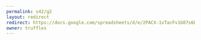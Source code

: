 ```yaml
---
permalink: s42/g2
layout: redirect
redirect: https://docs.google.com/spreadsheets/d/e/2PACX-1vTacFv1G07s6H0OUBQDpfwOubV0OpDYNy3yfBE6yr0z8sfYg1ybWiNV9fp9U0wv5-RS97T4Kva8ITzX/pubhtml
owner: truffles
---
```

